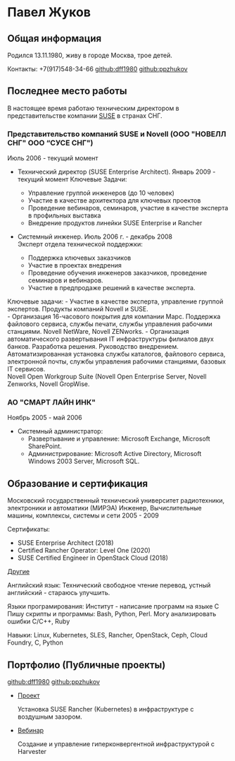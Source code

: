 # Павел Жуков

## Общая информация
Родился 13.11.1980, живу в городе Москва, трое детей.

Контакты:
+7(917)548-34-66
[github:dff1980](https://github.com/dff1980/) [github:ppzhukov](https://github.com/ppzhukov/)

## Последнее место работы
В настоящее время работаю техническим директором в представительстве компании [SUSE](suse.com) в странах СНГ.
### Представительство компаний SUSE и Novell (ООО "НОВЕЛЛ СНГ" ООО “СУСЕ СНГ") 
Июль 2006 - текущий момент 
- Технический директор (SUSE Enterprise Architect). Январь 2009 - текущий момент 
Ключевые Задачи:
    - Управление группой инженеров (до 10 человек) 
    - Участие в качестве архитектора для ключевых проектов
    - Проведение вебинаров, семинаров, участие в качестве эксперта в профильных выставка
    - Внедрение продуктов линейки SUSE Enterprise и Rancher

- Системный инженер. Июль 2006 г. - декабрь 2008   
Эксперт отдела технической поддержки:

    - Поддержка ключевых заказчиков 
    - Участие в проектах внедрения 
    - Проведение обучения инженеров заказчиков, проведение семинаров и вебинаров. 
    - Участие в предпродаже решений в качестве эксперта. 

Ключевые задачи: 
    - Участие в качестве эксперта, управление группой экспертов. Продукты компаний Novell и SUSE.  
    - Организация 16-часового покрытия для компании Марс. Поддержка файлового сервиса, службы печати, службы управления рабочими станциями. 
Novell NetWare, Novell ZENworks. 
    - Организация автоматического развертывания IT инфраструктуры филиалов двух банков. Разработка решения. Руководство внедрением. Автоматизированная установка службы каталогов, файлового сервиса, электронной почты, службы управления рабочими станциями, базовых IT сервисов.  
Novell Open Workgroup Suite (Novell Open Enterprise Server, Novell Zenworks, Novell GropWise. 

### АО "СМАРТ ЛАЙН ИНК" 
Ноябрь 2005 - май 2006 
- Системный администратор:
    - Развертывание и управление: Microsoft Exchange, Microsoft SharePoint. 
    - Администрирование: Microsoft Active Directory, Microsoft Windows 2003 Server, Microsoft SQL. 

## Образование и сертификация
Московский государственный технический университет радиотехники, электроники и автоматики (МИРЭА)
Инженер, Вычислительные машины, комплексы, системы и сети 2005 - 2009

Сертификаты:
- SUSE Enterprise Architect (2018)
- Certified Rancher Operator: Level One (2020)
- SUSE Certified Engineer in OpenStack Cloud (2018)

[Другие](certificates.md)

Английский язык:
Технический свободное чтение перевод, устный английский - стараюсь улучшить.

Языки програмирования:
Институт - написание программ на языке C
Пишу скрипты и программы: Bash, Python, Perl. Могу анализировать ошибки C/C++, Ruby

Навыки:
Linux, Kubernetes, SLES, Rancher, OpenStack, Ceph, Cloud Foundry, C, Python

## Портфолио (Публичные проекты)
[github:dff1980](https://github.com/dff1980/) [github:ppzhukov](https://github.com/ppzhukov/)

- [Проект](https://github.com/ppzhukov/airgap-10.2022)

  Установка SUSE Rancher (Kubernetes) в инфраструктуре с воздушным зазором.

- [Вебинар](https://www.youtube.com/watch?v=QIhfx6eFIvY)

  Создание и управление гиперконвергентной инфраструктурой с Harvester

